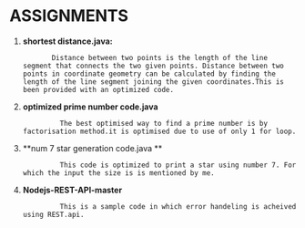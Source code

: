 # ASSIGNMENTS

1. **shortest distance.java:**
              
              Distance between two points is the length of the line segment that connects the two given points. Distance between two points in coordinate geometry can be calculated by finding the length of the line segment joining the given coordinates.This is been provided with an optimized code.
              
              
2. **optimized prime number code.java**

                The best optimised way to find a prime number is by factorisation method.it is optimised due to use of only 1 for loop.
                
3. **num 7 star generation code.java **

                This code is optimized to print a star using number 7. For which the input the size is is mentioned by me.
                
4. **Nodejs-REST-API-master**

                This is a sample code in which error handeling is acheived using REST.api.

